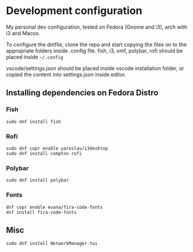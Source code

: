# Development configuration
My personal dev configuration, tested on Fedora (Gnome and i3), arch with i3 and Macos. 

To configure the dotfile, clone the repo and start copying the files on to the appropriate folders inside .config file. 
fish, i3, omf, polybar, rofi should be placed inside ``` ~/.config ```

vscode/settings.json should be placed inside vscode installation folder, or copied the content into settings.json inside editor.


## Installing dependencies on Fedora Distro

### Fish
```
sudo dnf install fish
```  

### Rofi
```
sudo dnf copr enable yaroslav/i3desktop
sudo dnf install compton rofi 
```

### Polybar

```
sudo dnf install polybar
```

### Fonts

```
dnf copr enable evana/fira-code-fonts
dnf install fira-code-fonts
```

## Misc

```
sudo dnf install NetworkManager-tui
```
